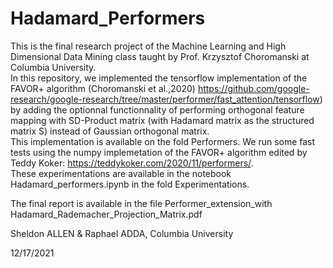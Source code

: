 # Hadamard_Performers

This is the final research project of the Machine Learning and High Dimensional Data Mining class taught by Prof. Krzysztof Choromanski at Columbia University.  
In this repository, we implemented the tensorflow implementation of the FAVOR+ algorithm (Choromanski et al.,2020) https://github.com/google-research/google-research/tree/master/performer/fast_attention/tensorflow) by adding the optionnal functionnality of performing orthogonal feature mapping with SD-Product matrix (with Hadamard matrix as the structured matrix S) instead of Gaussian orthogonal matrix.  
This implementation is available on the fold Performers.
We run some fast tests using the numpy implemetation of the FAVOR+ algorithm edited by Teddy Koker: https://teddykoker.com/2020/11/performers/.  
These experimentations are available in the notebook Hadamard_performers.ipynb in the fold Experimentations.  
  
The final report is available in the file Performer_extension_with Hadamard_Rademacher_Projection_Matrix.pdf
  
Sheldon ALLEN & Raphael ADDA, Columbia University

12/17/2021
